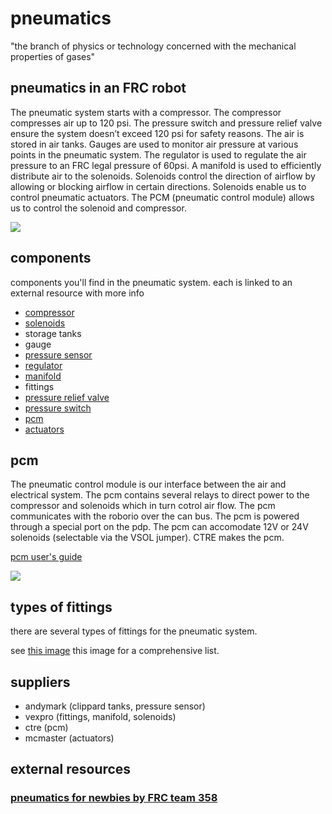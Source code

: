 # pneumatics

"the branch of physics or technology concerned with the mechanical properties of gases"


## pneumatics in an FRC robot

The pneumatic system starts with a compressor. The compressor compresses air up to 120 psi. The pressure switch and pressure relief valve ensure the system doesn’t exceed 120 psi for safety reasons. The air is stored in air tanks. Gauges are used to monitor air pressure at various points in the pneumatic system. The regulator is used to regulate the air pressure to an FRC legal pressure of 60psi. A manifold is used to efficiently distribute air to the solenoids. Solenoids control the direction of airflow by allowing or blocking airflow in certain directions. Solenoids enable us to control pneumatic actuators. The PCM (pneumatic control module) allows us to control the solenoid and compressor.

![](https://i2.wp.com/roboaztechs.org/wp-content/uploads/2014/09/PneumaticsDiagram1.jpg?resize=701%2C416)

## components
components you'll find in the pneumatic system. each is linked to an external resource with more info

* [compressor](http://www.popularmechanics.com/home/how-to/a151/how-air-compressors-work/)
* [solenoids](http://mechatronics.mech.northwestern.edu/design_ref/actuators/solenoids.html)
* storage tanks
* gauge
* [pressure sensor](https://www.andymark.com/product-p/am-3219.htm)
* [regulator](https://en.wikipedia.org/wiki/Pressure_regulator)
* [manifold](https://en.wikipedia.org/wiki/Manifold_(fluid_mechanics))
* fittings
* [pressure relief valve](https://en.wikipedia.org/wiki/Relief_valve)
* [pressure switch](Pressure_switch)
* [pcm](http://www.ctr-electronics.com/pcm.html)
* [actuators](http://mplab.ucsd.edu/tutorials/Pneumatics.pdf)

## pcm

The pneumatic control module is our interface between the air and electrical system. The pcm contains several relays to direct power to the compressor and solenoids which in turn cotrol air flow. The pcm communicates with the roborio over the can bus. The pcm is powered through a special port on the pdp. The pcm can accomodate 12V or 24V solenoids (selectable via the VSOL jumper). CTRE makes the pcm.

[pcm user's guide](http://www.ctr-electronics.com/PCM%20User's%20Guide.pdf)

![](images/pcm.jpg)

## types of fittings

there are several types of fittings for the pneumatic system.

see [this image](http://img.diytrade.com/cdimg/819313/24261315/0/1324276319/Pneumatic_fittings.jpg) this image for a comprehensive list.

## suppliers

* andymark (clippard tanks, pressure sensor)
* vexpro (fittings, manifold, solenoids)
* ctre (pcm)
* mcmaster (actuators)

## external resources

### [pneumatics for newbies by FRC team 358](http://mechatronics.mech.northwestern.edu/design_ref/actuators/solenoids.html)